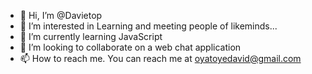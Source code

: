 - 👋 Hi, I’m @Davietop
- 👀 I’m interested in Learning and meeting people of likeminds...
- 🌱 I’m currently learning JavaScript
- 💞️ I’m looking to collaborate on a web chat application
- 📫 How to reach me. You can reach me at oyatoyedavid@gmail.com

<!---
Davietop/Davietop is a ✨ special ✨ repository because its `README.md` (this file) appears on your GitHub profile.
You can click the Preview link to take a look at your changes.
--->
